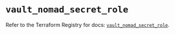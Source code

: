 # `vault_nomad_secret_role`

Refer to the Terraform Registry for docs: [`vault_nomad_secret_role`](https://registry.terraform.io/providers/hashicorp/vault/4.3.0/docs/resources/nomad_secret_role).
